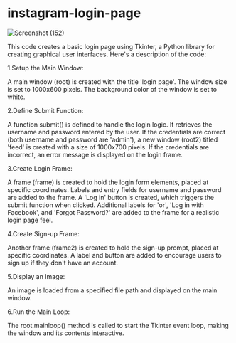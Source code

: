 # instagram-login-page
![Screenshot (152)](https://github.com/adhithyan46/instagram-login-page/assets/171124070/0814c283-71e6-4acf-95df-20bda9481aed)

This code creates a basic login page using Tkinter, a Python library for creating graphical user interfaces. Here's a description of the code:

1.Setup the Main Window:

A main window (root) is created with the title 'login page'.
The window size is set to 1000x600 pixels.
The background color of the window is set to white.

2.Define Submit Function:

A function submit() is defined to handle the login logic.
It retrieves the username and password entered by the user.
If the credentials are correct (both username and password are 'admin'), a new window (root2) titled 'feed' is created with a size of 1000x700 pixels.
If the credentials are incorrect, an error message is displayed on the login frame.

3.Create Login Frame:

A frame (frame) is created to hold the login form elements, placed at specific coordinates.
Labels and entry fields for username and password are added to the frame.
A 'Log in' button is created, which triggers the submit function when clicked.
Additional labels for 'or', 'Log in with Facebook', and 'Forgot Password?' are added to the frame for a realistic login page feel.

4.Create Sign-up Frame:

Another frame (frame2) is created to hold the sign-up prompt, placed at specific coordinates.
A label and button are added to encourage users to sign up if they don't have an account.

5.Display an Image:

An image is loaded from a specified file path and displayed on the main window.

6.Run the Main Loop:

The root.mainloop() method is called to start the Tkinter event loop, making the window and its contents interactive.
